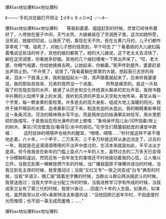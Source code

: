 爆料ax地址爆料ax地址爆料

《——✅手机浏览器打开网沚【ｄ8ｓ８.c０m】✅—》--

爆料ax地址爆料ax地址爆料　　等我和婆婆、姐姐赶到的时候，灵堂已经快布置好了，人停放在屋子中间，天气炎热，大娘被装在了空调匣子里。这次如她所愿，没死前，她就叨叨说，让我死了吧，乘现在天不热，死在五黄六月的，儿子们都咋穿孝呢？“嘿，临死了，对她儿子想的怪周到，早干吗去了”？看着她的大儿媳妇扁着嘴说这些话的样子，其他的媳妇都笑了。她的大儿媳说，这下老太太去凉快了，躺在这空调里，你看她多舒服。其他的几个媳妇噗嗤一下笑出声来了。“哎，老大婆，你眼气咱婆，你给她换换去啊，让她起来，你躺着。”笑声传到屋外，婆婆赶紧出声禁止到，“不许笑了，该哭了。”我看着躺在那里的大娘，想起我已去世的母亲，泪水一下就涌上来，我和姐姐起头一哭，哭声跟着就起来了。后来听我婆婆说，我的那些叔伯哥、兄弟的竟然没一个进屋。
　　煎熬是痛苦的。是这一片枯瘦了的忽隐忽现的水声，接通了从历史和文化传统源头飘来的宏壮声音。我用书籍中扑腾的火焰烤干身上的水滴，我听到先贤的声音从天空和大地传来，甚至从每一个字里，每一颗金黄的麦粒里。许多逝去的高大身影，组成大地上温暖的阳光。我终于拨开眼前的水雾，血液重新沉淀下来，制造贫血的水逸出，我的眼睛重新审视这一条条河流。河流的精神用水写不出，而是用岸边的结满果实树绘写，用水里肥硕的鱼描写，于是我站在阳光满布的岸上歌唱：“象母亲怀抱儿女/河怀抱着/岸上的树木、果实/河流很澹泊/看得见/水中的卵石。”在学生们蓓蕾般脸庞的课堂中歌唱：
　　这时挂钟的嘀嗒声也格外的醒耳，“嘀嗒，嘀嗒……”秒针就这样不紧不慢地走着，六十年，一个甲子，二万多天，三千多万秒就这样从身边流走了。过去的一年，我就是在这滴滴滴嗒嗒的平淡声中度过的，生活本来就是如此，平平淡淡才是真。但今夜我坐在新年的门槛上盘点六十年的人生，虽然过去的二万多天已变得十分模糊和遥远，然而总有一些年发生的事情还不时地拨动着我的心弦，让人难以忘怀。当我见到第一辆解放牌汽车的时候，当广播我国原子弹爆炸成功的时候，当我见到毛主席的时候，我曾激动过；当我“又红又专”一夜之间变成“白专”典型的时候，当我“早请示，晚汇报”跳着忠字舞的时候，当群众斗群众两派搞武斗的时候，我曾迷惑过；当我大学毕业分配工作的时候，当我进修学习学有所成的时候，当我成家立业有了第三代的时候，我曾兴奋过……回首六十年的人生路，如乘舟，如演戏，虽然我常以尼•阿•奥斯特洛夫斯基的话：“当他回顾已逝年华时，不因虚度时光而悔恨；也不因一事无成而羞愧；……”





爆料ax地址爆料ax地址爆料

